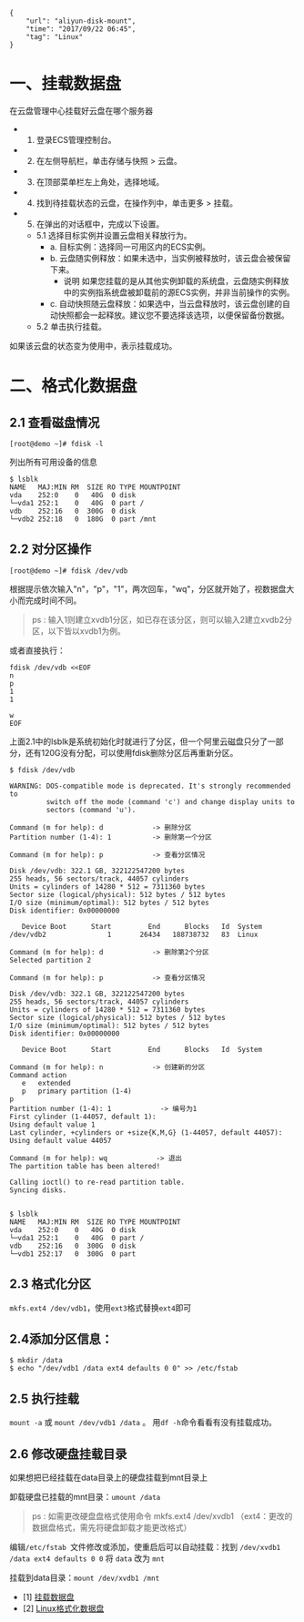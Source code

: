 ```
{
    "url": "aliyun-disk-mount",
    "time": "2017/09/22 06:45",
    "tag": "Linux"
}
```

# 一、挂载数据盘

在云盘管理中心挂载好云盘在哪个服务器

- 1. 登录ECS管理控制台。
- 2. 在左侧导航栏，单击存储与快照 > 云盘。
- 3. 在顶部菜单栏左上角处，选择地域。
- 4. 找到待挂载状态的云盘，在操作列中，单击更多 > 挂载。
- 5. 在弹出的对话框中，完成以下设置。
    - 5.1 选择目标实例并设置云盘相关释放行为。
        - a. 目标实例：选择同一可用区内的ECS实例。
        - b. 云盘随实例释放：如果未选中，当实例被释放时，该云盘会被保留下来。
            - 说明 如果您挂载的是从其他实例卸载的系统盘，云盘随实例释放中的实例指系统盘被卸载前的源ECS实例，并非当前操作的实例。
        - c. 自动快照随云盘释放：如果选中，当云盘释放时，该云盘创建的自动快照都会一起释放。建议您不要选择该选项，以便保留备份数据。
    - 5.2 单击执行挂载。

如果该云盘的状态变为使用中，表示挂载成功。

# 二、格式化数据盘

## 2.1 查看磁盘情况
```
[root@demo ~]# fdisk -l
```

列出所有可用设备的信息

```
$ lsblk
NAME   MAJ:MIN RM  SIZE RO TYPE MOUNTPOINT
vda    252:0    0   40G  0 disk
└─vda1 252:1    0   40G  0 part /
vdb    252:16   0  300G  0 disk
└─vdb2 252:18   0  180G  0 part /mnt
```

## 2.2 对分区操作

```
[root@demo ~]# fdisk /dev/vdb
```
根据提示依次输入"n"，"p"，"1"，两次回车，"wq"，分区就开始了，视数据盘大小而完成时间不同。

> ps : 输入1则建立xvdb1分区，如已存在该分区，则可以输入2建立xvdb2分区，以下皆以xvdb1为例。

或者直接执行：

```
fdisk /dev/vdb <<EOF
n
p
1
1

w
EOF
```

上面2.1中的lsblk是系统初始化时就进行了分区，但一个阿里云磁盘只分了一部分，还有120G没有分配，可以使用fdisk删除分区后再重新分区。

```
$ fdisk /dev/vdb

WARNING: DOS-compatible mode is deprecated. It's strongly recommended to
         switch off the mode (command 'c') and change display units to
         sectors (command 'u').

Command (m for help): d            -> 删除分区
Partition number (1-4): 1          -> 删除第一个分区

Command (m for help): p            -> 查看分区情况

Disk /dev/vdb: 322.1 GB, 322122547200 bytes
255 heads, 56 sectors/track, 44057 cylinders
Units = cylinders of 14280 * 512 = 7311360 bytes
Sector size (logical/physical): 512 bytes / 512 bytes
I/O size (minimum/optimal): 512 bytes / 512 bytes
Disk identifier: 0x00000000

   Device Boot      Start         End      Blocks   Id  System
/dev/vdb2               1       26434   188738732   83  Linux

Command (m for help): d            -> 删除第2个分区
Selected partition 2

Command (m for help): p            -> 查看分区情况

Disk /dev/vdb: 322.1 GB, 322122547200 bytes
255 heads, 56 sectors/track, 44057 cylinders
Units = cylinders of 14280 * 512 = 7311360 bytes
Sector size (logical/physical): 512 bytes / 512 bytes
I/O size (minimum/optimal): 512 bytes / 512 bytes
Disk identifier: 0x00000000

   Device Boot      Start         End      Blocks   Id  System

Command (m for help): n            -> 创建新的分区
Command action
   e   extended
   p   primary partition (1-4)
p
Partition number (1-4): 1            -> 编号为1
First cylinder (1-44057, default 1):
Using default value 1
Last cylinder, +cylinders or +size{K,M,G} (1-44057, default 44057):
Using default value 44057

Command (m for help): wq            -> 退出
The partition table has been altered!

Calling ioctl() to re-read partition table.
Syncing disks.


$ lsblk
NAME   MAJ:MIN RM  SIZE RO TYPE MOUNTPOINT
vda    252:0    0   40G  0 disk
└─vda1 252:1    0   40G  0 part /
vdb    252:16   0  300G  0 disk
└─vdb1 252:17   0  300G  0 part
```



## 2.3 格式化分区

`mkfs.ext4 /dev/vdb1`，使用`ext3`格式替换`ext4`即可

## 2.4添加分区信息：

```
$ mkdir /data
$ echo "/dev/vdb1 /data ext4 defaults 0 0" >> /etc/fstab
```

## 2.5 执行挂载

`mount -a` 或 `mount /dev/vdb1 /data` 。 用`df -h`命令看看有没有挂载成功。

## 2.6 修改硬盘挂载目录

如果想把已经挂载在data目录上的硬盘挂载到mnt目录上

卸载硬盘已挂载的mnt目录：`umount /data`

> ps : 如需更改硬盘盘格式使用命令 mkfs.ext4 /dev/xvdb1 （ext4：更改的数据盘格式，需先将硬盘卸载才能更改格式）

编辑`/etc/fstab `文件修改或添加，使重启后可以自动挂载：找到 `/dev/xvdb1 /data ext4 defaults 0 0` 将 `data` 改为 `mnt`

挂载到data目录：`mount /dev/xvdb1 /mnt`

- [1] [挂载数据盘](https://help.aliyun.com/document_detail/25446.html?spm=a2c4g.11186623.6.809.23ce2c3086czfU)
- [2] [Linux格式化数据盘](https://help.aliyun.com/document_detail/25426.html?spm=a2c4g.11186623.6.811.57763b94m2yKny)
